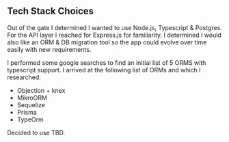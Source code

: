 ## Tech Stack Choices

Out of the gate I determined I wanted to use Node.js, Typescript & Postgres.
For the API layer I reached for Express.js for familiarity.
I determined I would also like an ORM & DB migration tool so the app could evolve over time easily with new requirements.

I performed some google searches to find an initial list of 5 ORMS with typescript support. I arrived at the following list of ORMs and which I researched:
- Objection + knex
- MikroORM
- Sequelize
- Prisma
- TypeOrm

Decided to use TBD.
